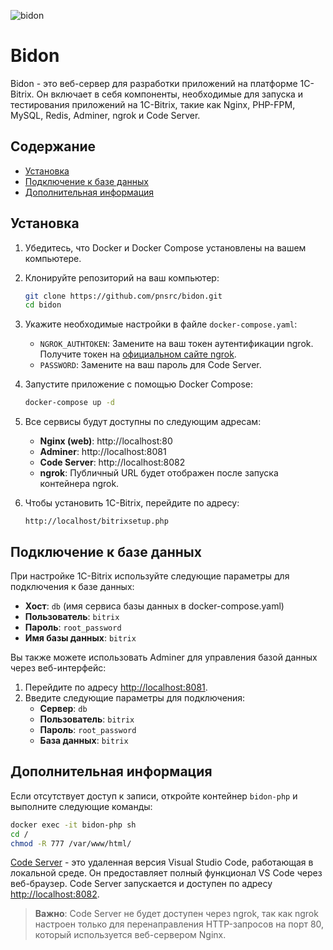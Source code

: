 
![bidon](https://github.com/pnsrc/bidon/assets/28345507/c1f22bdb-e654-4e61-a384-2b423ce21178)
# Bidon

Bidon - это веб-сервер для разработки приложений на платформе 1С-Bitrix. Он включает в себя компоненты, необходимые для запуска и тестирования приложений на 1С-Bitrix, такие как Nginx, PHP-FPM, MySQL, Redis, Adminer, ngrok и Code Server.

## Содержание

- [Установка](#установка)
- [Подключение к базе данных](#подключение-к-базе-данных)
- [Дополнительная информация](#дополнительная-информация)

## Установка

1. Убедитесь, что Docker и Docker Compose установлены на вашем компьютере.
2. Клонируйте репозиторий на ваш компьютер:

    ```bash
    git clone https://github.com/pnsrc/bidon.git
    cd bidon
    ```

3. Укажите необходимые настройки в файле `docker-compose.yaml`:

    - `NGROK_AUTHTOKEN`: Замените на ваш токен аутентификации ngrok. Получите токен на [официальном сайте ngrok](https://dashboard.ngrok.com/get-started/your-authtoken).
    - `PASSWORD`: Замените на ваш пароль для Code Server.

4. Запустите приложение с помощью Docker Compose:

    ```bash
    docker-compose up -d
    ```

5. Все сервисы будут доступны по следующим адресам:

    - **Nginx (web)**: http://localhost:80
    - **Adminer**: http://localhost:8081
    - **Code Server**: http://localhost:8082
    - **ngrok**: Публичный URL будет отображен после запуска контейнера ngrok.

6. Чтобы установить 1С-Bitrix, перейдите по адресу:

    ```plaintext
    http://localhost/bitrixsetup.php
    ```

## Подключение к базе данных

При настройке 1С-Bitrix используйте следующие параметры для подключения к базе данных:

- **Хост**: `db` (имя сервиса базы данных в docker-compose.yaml)
- **Пользователь**: `bitrix`
- **Пароль**: `root_password`
- **Имя базы данных**: `bitrix`

Вы также можете использовать Adminer для управления базой данных через веб-интерфейс:

1. Перейдите по адресу [http://localhost:8081](http://localhost:8081).
2. Введите следующие параметры для подключения:
   - **Сервер**: `db`
   - **Пользователь**: `bitrix`
   - **Пароль**: `root_password`
   - **База данных**: `bitrix`

## Дополнительная информация

Если отсутствует доступ к записи, откройте контейнер `bidon-php` и выполните следующие команды:

```bash
docker exec -it bidon-php sh
cd /
chmod -R 777 /var/www/html/
```

[Code Server](https://github.com/cdr/code-server) - это удаленная версия Visual Studio Code, работающая в локальной среде. Он предоставляет полный функционал VS Code через веб-браузер. Code Server запускается и доступен по адресу [http://localhost:8082](http://localhost:8082).

> **Важно**: Code Server не будет доступен через ngrok, так как ngrok настроен только для перенаправления HTTP-запросов на порт 80, который используется веб-сервером Nginx.
